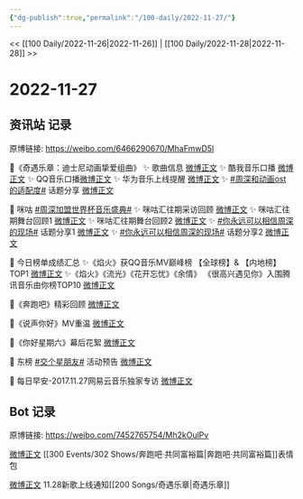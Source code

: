 ```yaml
---
{"dg-publish":true,"permalink":"/100-daily/2022-11-27/"}
---
```



<< [[100 Daily/2022-11-26\|2022-11-26]] | [[100 Daily/2022-11-28\|2022-11-28]] >>

# 2022-11-27

## 资讯站 记录

原博链接: https://weibo.com/6466290670/MhaFmwD5l

💫《奇遇乐章：迪士尼动画挚爱组曲》
✨ 歌曲信息 [微博正文](https://m.weibo.cn/6466290670/4840723411376009)
✨ 酷我音乐口播 [微博正文](https://m.weibo.cn/6466290670/4840749679509688)
✨ QQ音乐口播[微博正文](https://m.weibo.cn/6466290670/4840721427732424)
✨ 华为音乐上线提醒 [微博正文](https://m.weibo.cn/6466290670/4840844219648614)
✨ [#周深和动画ost的适配度#](https://s.weibo.com/weibo?q=%23%E5%91%A8%E6%B7%B1%E5%92%8C%E5%8A%A8%E7%94%BBost%E7%9A%84%E9%80%82%E9%85%8D%E5%BA%A6%23) 话题分享
[微博正文](https://m.weibo.cn/6466290670/4840819943017675)

💫 咪咕 [#周深加盟世界杯音乐盛典#](https://s.weibo.com/weibo?q=%23%E5%91%A8%E6%B7%B1%E5%8A%A0%E7%9B%9F%E4%B8%96%E7%95%8C%E6%9D%AF%E9%9F%B3%E4%B9%90%E7%9B%9B%E5%85%B8%23)
✨ 咪咕汇往期采访回顾 [微博正文](https://m.weibo.cn/6466290670/4840731309773201)
✨ 咪咕汇往期舞台回顾1 [微博正文](https://m.weibo.cn/6466290670/4840748857689405)
✨ 咪咕汇往期舞台回顾2 [微博正文](https://m.weibo.cn/6466290670/4840809176766500)
✨ [#你永远可以相信周深的现场#](https://s.weibo.com/weibo?q=%23%E4%BD%A0%E6%B0%B8%E8%BF%9C%E5%8F%AF%E4%BB%A5%E7%9B%B8%E4%BF%A1%E5%91%A8%E6%B7%B1%E7%9A%84%E7%8E%B0%E5%9C%BA%23) 话题分享1
[微博正文](https://m.weibo.cn/6466290670/4840919600470543)
✨ [#你永远可以相信周深的现场#](https://s.weibo.com/weibo?q=%23%E4%BD%A0%E6%B0%B8%E8%BF%9C%E5%8F%AF%E4%BB%A5%E7%9B%B8%E4%BF%A1%E5%91%A8%E6%B7%B1%E7%9A%84%E7%8E%B0%E5%9C%BA%23) 话题分享2
[微博正文](https://m.weibo.cn/6466290670/4840930719045509)

💫 今日榜单成绩汇总
✨《焰火》获QQ音乐MV巅峰榜
【全球榜】& 【内地榜】TOP1 [微博正文](https://m.weibo.cn/6466290670/4840807850312524)
✨《焰火》《流光》《花开忘忧》《余情》
《很高兴遇见你》入围腾讯音乐由你榜TOP10
[微博正文](https://m.weibo.cn/6466290670/4840809930692287)

💫《奔跑吧》精彩回顾 [微博正文](https://m.weibo.cn/6466290670/4840772597716551)

💫《说声你好》MV重温 [微博正文](https://m.weibo.cn/6466290670/4840732903604929)

💫《你好星期六》幕后花絮 [微博正文](https://m.weibo.cn/6466290670/4840842269306389)

💫 东榜 [#交个星朋友#](https://s.weibo.com/weibo?q=%23%E4%BA%A4%E4%B8%AA%E6%98%9F%E6%9C%8B%E5%8F%8B%23) 活动预告 [微博正文](https://m.weibo.cn/6466290670/4840738779042810)

💫 每日早安-2017.11.27网易云音乐独家专访
[微博正文](https://m.weibo.cn/6466290670/4840694717878595)

## Bot 记录

原博链接: https://weibo.com/7452765754/Mh2kOulPv

[微博正文](http://weibo.com/5242381821/MgXqNo629) [[300 Events/302 Shows/奔跑吧·共同富裕篇\|奔跑吧·共同富裕篇]]表情包

[微博正文](http://weibo.com/5248300719/MgZdtAGH1) 11.28新歌上线通知[[200 Songs/奇遇乐章\|奇遇乐章]]
